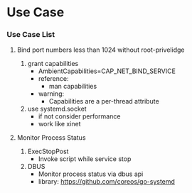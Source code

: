 # Use Case

### Use Case List
1. Bind port numbers less than 1024 without root-privelidge
    1. grant capabilities
        * AmbientCapabilities=CAP_NET_BIND_SERVICE
        * reference:
            * man capabilities
        * warning:
            * Capabilities are a per-thread attribute
    2. use systemd.socket
        * if not consider performance
        * work like xinet

2. Monitor Process Status
    1. ExecStopPost
        * Invoke script while service stop
    2. DBUS
        * Monitor process status via dbus api
        * library: https://github.com/coreos/go-systemd

